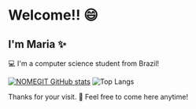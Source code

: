 

# Welcome!! 😄


## I'm Maria ✨ 

💻 I'm a computer science student from Brazil!

[![NOMEGIT GitHub stats](https://github-readme-stats.vercel.app/api?username=dudyac)](https://github.com/NOMEGIT/github-readme-stats)
![Top Langs](https://github-readme-stats-git-masterrstaa-rickstaa.vercel.app/api/top-langs/?username=dudyac&layout=compact&bg_color=FFFFFF&border_color=30A3DC&title_color=E94D5F&text_color=000)

 



Thanks for your visit. 👋 Feel free to come here anytime!
